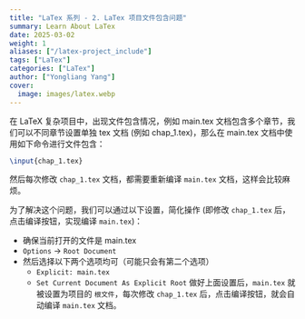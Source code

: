 ```yaml
---
title: "LaTex 系列 - 2. LaTex 项目文件包含问题"
summary: Learn About LaTex
date: 2025-03-02
weight: 1
aliases: ["/latex-project_include"]
tags: ["LaTex"]
categories: ["LaTex"]
author: ["Yongliang Yang"]
cover:
  image: images/latex.webp
---
```



在 LaTeX 复杂项目中，出现文件包含情况，例如 main.tex 文档包含多个章节，我们可以不同章节设置单独 tex 文档 (例如 chap_1.tex)，那么在 main.tex 文档中使用如下命令进行文件包含：

```tex
\input{chap_1.tex}
```

然后每次修改 `chap_1.tex` 文档，都需要重新编译 `main.tex` 文档，这样会比较麻烦。

为了解决这个问题，我们可以通过以下设置，简化操作 (即修改 `chap_1.tex` 后，点击编译按钮，实现编译 `main.tex`)：

- 确保当前打开的文件是 main.tex
- `Options` -> `Root Document`
- 然后选择以下两个选项均可（可能只会有第二个选项）
  - `Explicit: main.tex`
  - `Set Current Document As Explicit Root`
做好上面设置后，`main.tex` 就被设置为项目的 `根文件`，每次修改 `chap_1.tex` 后，点击编译按钮，就会自动编译 `main.tex` 文档。

<!-- ![regular](images/2025-03-02-latex.png) -->

